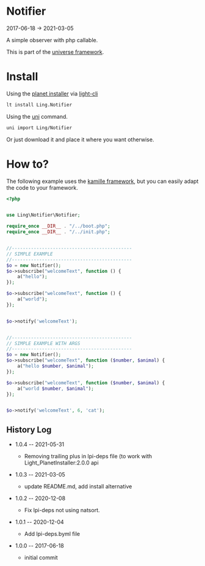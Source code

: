 Notifier
============
2017-06-18 -> 2021-03-05


A simple observer with php callable.




This is part of the [universe framework](https://github.com/karayabin/universe-snapshot).


Install
==========
Using the [planet installer](https://github.com/lingtalfi/Light_PlanetInstaller) via [light-cli](https://github.com/lingtalfi/Light_Cli)
```bash
lt install Ling.Notifier
```

Using the [uni](https://github.com/lingtalfi/universe-naive-importer) command.
```bash
uni import Ling/Notifier
```

Or just download it and place it where you want otherwise.






How to?
==========

The following example uses the [kamille framework](https://github.com/lingtalfi/kamille), 
but you can easily adapt the code to your framework.


```php
<?php


use Ling\Notifier\Notifier;

require_once __DIR__ . "/../boot.php";
require_once __DIR__ . "/../init.php";


//--------------------------------------------
// SIMPLE EXAMPLE
//--------------------------------------------
$o = new Notifier();
$o->subscribe("welcomeText", function () {
    a("hello");
});

$o->subscribe("welcomeText", function () {
    a("world");
});


$o->notify('welcomeText');


//--------------------------------------------
// SIMPLE EXAMPLE WITH ARGS
//--------------------------------------------
$o = new Notifier();
$o->subscribe("welcomeText", function ($number, $animal) {
    a("hello $number, $animal");
});

$o->subscribe("welcomeText", function ($number, $animal) {
    a("world $number, $animal");
});


$o->notify('welcomeText', 6, 'cat');

```






History Log
------------------

- 1.0.4 -- 2021-05-31

    - Removing trailing plus in lpi-deps file (to work with Light_PlanetInstaller:2.0.0 api

- 1.0.3 -- 2021-03-05

    - update README.md, add install alternative

- 1.0.2 -- 2020-12-08

    - Fix lpi-deps not using natsort.

- 1.0.1 -- 2020-12-04

    - Add lpi-deps.byml file

- 1.0.0 -- 2017-06-18

    - initial commit
    
    
    
    
    
    